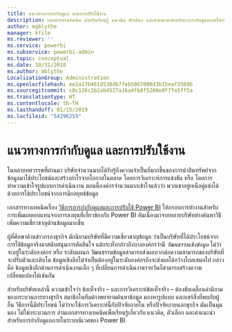 ```yaml
---
title: แนวทางการกำกับดูแล และการปรับใช้งาน
description: เอกสารทางเทคนิค สำหรับเรียนรู้ แนวคิด ตัวเลือก และคำแนะนำสำหรับการกำกับดูแลภายในระบบนิเวศของ Power BI
author: mgblythe
manager: kfile
ms.reviewer: ''
ms.service: powerbi
ms.subservice: powerbi-admin
ms.topic: conceptual
ms.date: 10/31/2018
ms.author: mblythe
LocalizationGroup: Administration
ms.openlocfilehash: ee2a17b461d538db7feb5067000d3b15eaf3560b
ms.sourcegitcommit: c8c126c1b2ab4527a16a4fb8f5208e0f7fa5ff5a
ms.translationtype: HT
ms.contentlocale: th-TH
ms.lasthandoff: 01/15/2019
ms.locfileid: "54296259"
---
```

# <a name="governance-and-deployment-approaches"></a>แนวทางการกำกับดูแล และการปรับใช้งาน

ในหลายทศวรรษที่ผ่านมา บริษัทจำนวนมากได้รับรู้ถึงความจำเป็นที่มากขึ้นของการนำสินทรัพย์จากข้อมูลมาใช้ประโยชน์และสร้างกำไรจากโอกาสในตลาด โดยการวิเคราะห์การแข่งขัน หรือ โดยการทำความเข้าใจรูปแบบการดำเนินงาน ตอนนี้องค์กรจำนวนมากเข้าใจแล้วว่า พวกเขาอยู่เหนือคู่แข่งได้ด้วยการใช้ประโยชน์จากการมีกลยุทธ์ข้อมูล  

เอกสารทางเทคนิคเรื่อง [วิธีการการกำกับดูแลและการปรับใช้ Power BI](http://go.microsoft.com/fwlink/?LinkId=785915&clcid=0x409) ให้กรอบการทำงานสำหรับการเพิ่มผลตอบแทนจากการลงทุนที่เกี่ยวข้องกับ Power BI อันเนื่องมาจากหลายบริษัทต่างค้นหาวิธีเพิ่มความเชี่ยวชาญด้านข้อมูลมากขึ้น

ผู้ที่ศึกษาด้านข่าวกรองธุรกิจ มักนิยามบริษัทที่มีความเชี่ยวชาญข้อมูล ว่าเป็นบริษัทที่ได้ประโยชน์จากการใช้ข้อมูลจริงมาสนับสนุนการตัดสินใจ  แม้กระทั่งกล่าวถึงบางองค์กรว่ามี *วัฒนธรรมเชิงข้อมูล* ไม่ว่าจะอยู่ในระดับองค์กร หรือ ระดับแผนก วัฒนธรรมข้อมูลสามารถส่งผลบวกต่อความสามารถของบริษัทที่จะปรับตัวและเติบโต  ข้อมูลเชิงลึกไม่จำเป็นต้องอยู่ในระดับองค์กรถึงจะส่งผลได้กว้างไกลเสมอไป กล่าวคือ ข้อมูลเชิงลึกด้านการดำเนินงานเล็ก ๆ ที่เปลี่ยนการดำเนินงานรายวันก็สามารถสร้างความเปลี่ยนแปลงได้เช่นกัน

สำหรับบริษัทเหล่านี้ ความเข้าใจว่า ข้อเท็จจริง – และการวิเคราะห์ข้อเท็จจริง – ต้องขับเคลื่อนคำนิยามของกระบวนการทางธุรกิจ สมาชิกในทีมต่างพยายามค้นหาข้อมูล มองหารูปแบบ และแชร์สิ่งที่พบกับผู้อื่น วิธีการนี้มีประโยชน์ ไม่ว่าจะใช้การวิเคราะห์นี้กับปัจจัยภายใน หรือปัจจัยภายนอกธุรกิจ มันเป็นมุมมอง ไม่ใช่กระบวนการ อ่านเอกสารทางเทคนิคเพื่อเรียนรู้เกี่ยวกับ แนวคิด, ตัวเลือก และคำแนะนำสำหรับการกำกับดูแลภายในระบบนิเวศของ Power BI


